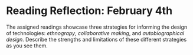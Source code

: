 # Reading Reflection: February 4th

The assigned readings showcase three strategies for informing the design of technologies: *ethnograpy*, *collaborative making*, and *autobiographical design*. Describe the strengths and limitations of these different strategies as you see them.

<!--

- Ethnography is defined as an illuminative account of social life and culture in a particular social system based on multiple detailed observations of what people actually do in the social setting being observed.


## Hybrid Practice in the Kalahari

- merging hunter-gatherer craft with digital technology


## Lessons from the Woodshop: Cultivating Design with Living Materials

- Timber framing is a craft building construction method using large wood timbers linked together with joinery


## Do-It-Yourself Cellphones
 
-->



